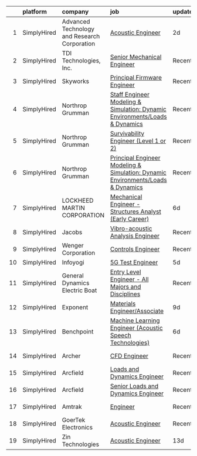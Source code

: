 

|    | platform    | company                                      | job                                                                                                                                                                                           | update_time   | location            |
|---:|:------------|:---------------------------------------------|:----------------------------------------------------------------------------------------------------------------------------------------------------------------------------------------------|:--------------|:--------------------|
|  1 | SimplyHired | Advanced Technology and Research Corporation | [Acoustic Engineer](https://www.simplyhired.com/job/IFofH5XK37OxL4Rd4mDof2yweQCB6u-DzRch1YENXG_BM3UaYeRDlA?q=acoustic+engineer)                                                               | 2d            | Bethesda, MD        |
|  2 | SimplyHired | TDI Technologies, Inc.                       | [Senior Mechanical Engineer](https://www.simplyhired.com/job/5dPwf1bJWeAbMgXYhOpHXmoyZfxXn3KzyrJSqcLJg7li9d4nnIb1-A?q=acoustic+engineer)                                                      | Recently      | Philadelphia, PA    |
|  3 | SimplyHired | Skyworks                                     | [Principal Firmware Engineer](https://www.simplyhired.com/job/ZGlJGgEgywlKI9KZFnMzrsJKBwbi8vIqGipIJMflK1he7lo7hOi6Tg?q=acoustic+engineer)                                                     | Recently      | Beaverton, OR       |
|  4 | SimplyHired | Northrop Grumman                             | [Staff Engineer Modeling & Simulation: Dynamic Environments/Loads & Dynamics](https://www.simplyhired.com/job/ukWyF0Pv7OXb5XojnYUfgkiynKuDgoCsh1THknSN37mM4RK6c9632A?q=acoustic+engineer)     | Recently      | Chandler, AZ        |
|  5 | SimplyHired | Northrop Grumman                             | [Survivability Engineer (Level 1 or 2)](https://www.simplyhired.com/job/WT_wPw9Su37s_qj6ZpXjdJDrOs5I6Dwjflkw73oVFn0bULysH3MzzQ?q=acoustic+engineer)                                           | Recently      | Palmdale, CA        |
|  6 | SimplyHired | Northrop Grumman                             | [Principal Engineer Modeling & Simulation: Dynamic Environments/Loads & Dynamics](https://www.simplyhired.com/job/ItUgSmaT1CK0Fc-pKldWn26XcjTWD3uuVz9AMEp73uQczuR736l9Ug?q=acoustic+engineer) | Recently      | Chandler, AZ        |
|  7 | SimplyHired | LOCKHEED MARTIN CORPORATION                  | [Mechanical Engineer - Structures Analyst (Early Career)](https://www.simplyhired.com/job/X3-izkzPHvEve_Yw6-ihAW8FS_EBZDQjQD7HbN2_d79aY-K5rLOD6A?q=acoustic+engineer)                         | 6d            | Highlands Ranch, CO |
|  8 | SimplyHired | Jacobs                                       | [Vibro-acoustic Analysis Engineer](https://www.simplyhired.com/job/7t80OaNGX4mJ108n-4ZD3bysXGDJp-EoNcfgVRxtVXJKp6HIBQTGoQ?q=acoustic+engineer)                                                | Recently      | Houston, TX         |
|  9 | SimplyHired | Wenger Corporation                           | [Controls Engineer](https://www.simplyhired.com/job/C9QduFyj__4ubVAsXOLOKIjCEnSCFKXUDPJu7RceDZdk_O2BbzTTCA?q=acoustic+engineer)                                                               | Recently      | Syracuse, NY        |
| 10 | SimplyHired | Infoyogi                                     | [5G Test Engineer](https://www.simplyhired.com/job/whfq77KVu9Z7yfD0ngTyx8Zai9Ch728dHcrSeEw-FfWYIjy3f_isFA?q=acoustic+engineer)                                                                | 5d            | Fremont, CA         |
| 11 | SimplyHired | General Dynamics Electric Boat               | [Entry Level Engineer - All Majors and Disciplines](https://www.simplyhired.com/job/mZBpEuDp-XRP-65DxhFyFP0qHkdFsGb7sqOExAwDeLVsiPN4Mp1NXg?q=acoustic+engineer)                               | Recently      | Groton, CT          |
| 12 | SimplyHired | Exponent                                     | [Materials Engineer/Associate](https://www.simplyhired.com/job/Rxber_2NsZVXmcPZiqU6j6Z3zqypMem8gN52KeRnmClBT980SSaVMw?q=acoustic+engineer)                                                    | 9d            | Menlo Park, CA      |
| 13 | SimplyHired | Benchpoint                                   | [Machine Learning Engineer (Acoustic Speech Technologies)](https://www.simplyhired.com/job/WN2les8glfJ7AlLtOUbvi8kKBo-Wq94FBAFbTFPVVkA9OBBnxZF2pQ?q=acoustic+engineer)                        | 6d            | Remote              |
| 14 | SimplyHired | Archer                                       | [CFD Engineer](https://www.simplyhired.com/job/dr7MekdYT7ABw80Ve_0xitFp-SqHgj6yo8LNOnhbdJ2POjU92lscRg?q=acoustic+engineer)                                                                    | Recently      | San Jose, CA        |
| 15 | SimplyHired | Arcfield                                     | [Loads and Dynamics Engineer](https://www.simplyhired.com/job/kbnmN_SeQvULGsndlzugAELD5uX81K3p6n3_VSX8aXxAT7sKh0i67A?q=acoustic+engineer)                                                     | Recently      | Brookpark, OH       |
| 16 | SimplyHired | Arcfield                                     | [Senior Loads and Dynamics Engineer](https://www.simplyhired.com/job/ewmZjjE-VCt0grOFR0kFzm53GYDycXWhuhcTpAoa1ZYuSER0-kXQRg?q=acoustic+engineer)                                              | Recently      | Brookpark, OH       |
| 17 | SimplyHired | Amtrak                                       | [Engineer](https://www.simplyhired.com/job/_34pf5uH_6xKMqbPs8s2Kw05j64Xcqe_OcbdwQOrBFBplhLkOui6YQ?q=acoustic+engineer)                                                                        | Recently      | Philadelphia, PA    |
| 18 | SimplyHired | GoerTek Electronics                          | [Acoustic Engineer](https://www.simplyhired.com/job/6PCRn1TvdVHUtgaBVR0h94emv2uxOzR_4uSK_IuRvsCPjwVVty_QTg?q=acoustic+engineer)                                                               | Recently      | Santa Clara, CA     |
| 19 | SimplyHired | Zin Technologies                             | [Acoustic Engineer](https://www.simplyhired.com/job/STrP6oXmTnK5tiFuXr6wObCekaH9Gsjqv2h--hBqm5OJ-6JmMRDZzg?q=acoustic+engineer)                                                               | 13d           | Remote +1 location  |